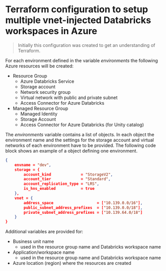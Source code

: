 # Terraform configuration to setup multiple vnet-injected Databricks workspaces in Azure

> Initially this configuration was created to get an understanding of Terraform.

For each environment defined in the variable _environments_ the following Azure resources will be created:

- Resource Group
    - Azure Databricks Service
    - Storage account
    - Network security group
    - Virtual network with public and private subnet
    - Access Connector for Azure Databricks
- Managed Resource Group
    - Managed Identity
    - Storage Account
    - Access Connector for Azure Databricks (for Unity catalog)

The _environments_ variable contains a list of objects. In each object the environment name and the settings for the storage account and virtual networks of each environment have to be provided. The following code block shows an example of a object defining one environment.

```json
{
    envname = "dev",
    storage = {
        account_kind             = "StorageV2",
        account_tier             = "Standard",
        account_replication_type = "LRS",
        is_hns_enabled           = true
    },
    vnet = {
        address_space                   = ["10.139.0.0/16"],
        public_subnet_address_prefixes  = ["10.139.0.0/18"],
        private_subnet_address_prefixes = ["10.139.64.0/18"]
    }
}
```

Additional variables are provided for:

- Business unit name
    - used in the resource group name and Databricks workspace name
- Application/workspace name
    - used in the resource group name and Databricks workspace name
- Azure location (region) where the resources are created



